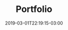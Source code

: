 ---
title: "Portfolio"
date: 2019-03-01T22:19:15-03:00
draft: false
type: "default"
layout: "list"
---